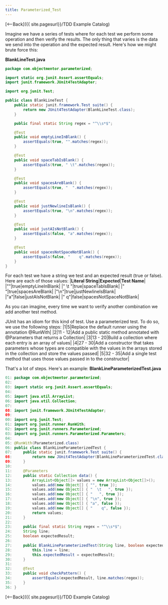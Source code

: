 ```yaml
---
title: Parameterized_Test
---
```

[<--Back]({{ site.pagesurl}}/TDD Example Catalog)

Imagine we have a series of tests where for each test we perform some operation and then verify the results. The only thing that varies is the data we send into the operation and the expected result. Here's how we might brute force this:

**BlankLineTest.java**
```java
package com.objectmentor.parameterized;

import static org.junit.Assert.assertEquals;
import junit.framework.JUnit4TestAdapter;

import org.junit.Test;

public class BlankLineTest {
    public static junit.framework.Test suite() {
        return new JUnit4TestAdapter(BlankLineTest.class);
    }

    public final static String regex = "^\\s*$";

    @Test
    public void emptyLineInBlank() {
        assertEquals(true, "".matches(regex));
    }

    @Test
    public void spaceTabIsBlank() {
        assertEquals(true, " \t".matches(regex));
    }

    @Test
    public void spacesAreBlank() {
        assertEquals(true, "  ".matches(regex));
    }

    @Test
    public void justNewlineIsBlank() {
        assertEquals(true, "\n".matches(regex));
    }

    @Test
    public void justAIsNotBlank() {
        assertEquals(false, "a".matches(regex));
    }

    @Test
    public void spacesNotSpaceNotBlank() {
        assertEquals(false, "    q".matches(regex));
    }
}
```

For each test we have a string we test and an expected result (true or false). Here are each of those values:
|**Literal String**|**Expected**|**Test Name**|
|""|true|emptyLineInBlank|
|"  \t   "|true|spaceTabIsBlank|
|"   "|true|spacesAreBlank|
|"\n"|true|justNewlineIsBlank|
|"a"|false|justAIsNotBlank|
|"    q"|false|spacesNotSpaceNotBlank|

As you can imagine, every time we want to verify another combination we add another test method.

JUnit has an idiom for this kind of test. Use a parameterized test. To do so, we use the following steps:
|1|5|Replace the default runner using the annotation @RunWith|
|2|11 - 12|Add a public static method annotated with @Parameters that returns a Collection|
|3|13 - 20|Build a collection where each entry is an array of values|
|4|27 - 30|Add a constructor that takes parameters whose types are compatible with the values in the arrays stored in the collection and store the values passed|
|5|32 - 35|Add a single test method that uses those values passed in to the constructor|

That's a lot of steps. Here's an example:
**BlankLineParameterizedTest.java**
```java
01: package com.objectmentor.parameterized;
02: 
03: import static org.junit.Assert.assertEquals;
04: 
05: import java.util.ArrayList;
06: import java.util.Collection;
07: 
08: import junit.framework.JUnit4TestAdapter;
09: 
00: import org.junit.Test;
01: import org.junit.runner.RunWith;
02: import org.junit.runners.Parameterized;
03: import org.junit.runners.Parameterized.Parameters;
04: 
05: @RunWith(Parameterized.class)
06: public class BlankLineParameterizedTest {
07:     public static junit.framework.Test suite() {
08:         return new JUnit4TestAdapter(BlankLineParameterizedTest.class);
09:     }
10: 
11:     @Parameters
12:     public static Collection data() {
13:         ArrayList<Object[]> values = new ArrayList<Object[]>();
14:         values.add(new Object[] { "", true });
15:         values.add(new Object[] { "  \t   ", true });
16:         values.add(new Object[] { "   ", true });
17:         values.add(new Object[] { "\n", true });
18:         values.add(new Object[] { "a", false });
19:         values.add(new Object[] { "    q", false });
20:         return values;
21:     }
22: 
23:     public final static String regex = "^\\s*$";
24:     String line;
25:     boolean expectedResult;
26: 
27:     public BlankLineParameterizedTest(String line, boolean expectedResult) {
28:         this.line = line;
29:         this.expectedResult = expectedResult;
30:     }
31: 
32:     @Test
33:     public void checkPattern() {
34:         assertEquals(expectedResult, line.matches(regex));
35:     }
36: }
```

[<--Back]({{ site.pagesurl}}/TDD Example Catalog)